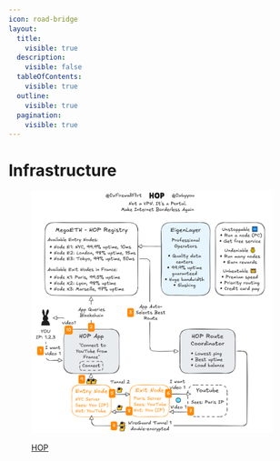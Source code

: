 ```yaml
---
icon: road-bridge
layout:
  title:
    visible: true
  description:
    visible: false
  tableOfContents:
    visible: true
  outline:
    visible: true
  pagination:
    visible: true
---
```


# Infrastructure

<figure><img src="../../.gitbook/assets/HOP_v1 (3).PNG" alt=""><figcaption><p><a href="hop.md">HOP</a></p></figcaption></figure>
